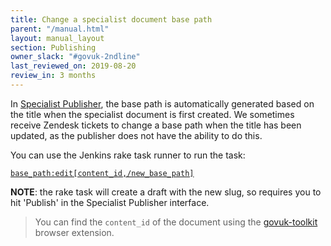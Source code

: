 ```yaml
---
title: Change a specialist document base path
parent: "/manual.html"
layout: manual_layout
section: Publishing
owner_slack: "#govuk-2ndline"
last_reviewed_on: 2019-08-20
review_in: 3 months
---
```


In [Specialist Publisher](https://specialist-publisher.publishing.service.gov.uk/), the base path is automatically generated based on the title when the specialist document is first created. We sometimes receive Zendesk tickets to change a base path when the title has been updated, as the publisher does not have the ability to do this.

You can use the Jenkins rake task runner to run the task:

[`base_path:edit[content_id,/new_base_path]`](https://deploy.publishing.service.gov.uk/job/run-rake-task/parambuild/?TARGET_APPLICATION=specialist-publisher&MACHINE_CLASS=backend&RAKE_TASK=base_path:edit[content_id,/new_base_path])

**NOTE**: the rake task will create a draft with the new slug, so requires you to hit 'Publish' in the Specialist Publisher
interface.

> You can find the `content_id` of the document using the [govuk-toolkit](https://github.com/alphagov/govuk-browser-extension) browser extension.
